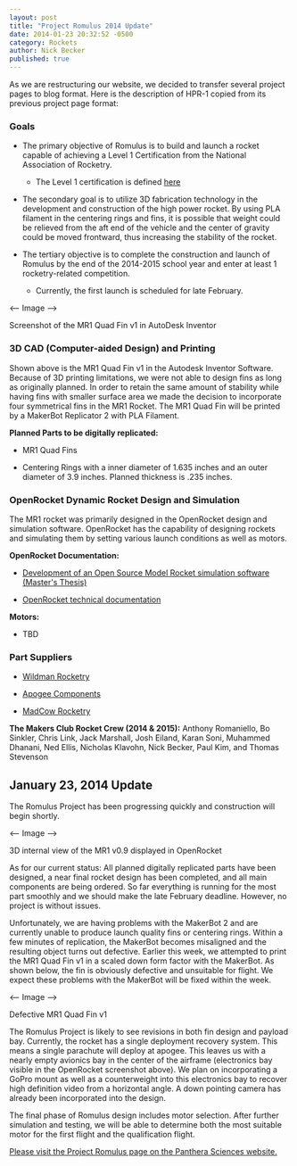 ```yaml
---
layout: post
title: "Project Romulus 2014 Update"
date: 2014-01-23 20:32:52 -0500
category: Rockets
author: Nick Becker
published: true
---
```


As we are restructuring our website, we decided to transfer several project pages to blog format. Here is the description of HPR-1 copied from its previous project page format:

### Goals

* The primary objective of Romulus is to build and launch a rocket capable of achieving a Level 1 Certification from the National Association of Rocketry.

    * The Level 1 certification is defined [here](http://www.nar.org/hpcert/l1certreq.html)


* The secondary goal is to utilize 3D fabrication technology in the development and construction of the high power rocket. By using PLA filament in the centering rings and fins, it is possible that weight could be relieved from the aft end of the vehicle and the center of gravity could be moved frontward, thus increasing the stability of the rocket.

* The tertiary objective is to complete the construction and launch of Romulus by the end of the 2014-2015 school year and enter at least 1 rocketry-related competition.

    * Currently, the first launch is scheduled for late February.

<-- Image -->

Screenshot of the MR1 Quad Fin v1 in AutoDesk Inventor

### 3D CAD (Computer-aided Design) and Printing

Shown above is the MR1 Quad Fin v1 in the Autodesk Inventor Software. Because of 3D printing limitations, we were not able to design fins as long as originally planned. In order to retain the same amount of stability while having fins with smaller surface area we made the decision to incorporate four symmetrical fins in the MR1 Rocket. The MR1 Quad Fin will be printed by a MakerBot Replicator 2 with PLA Filament.

**Planned Parts to be digitally replicated:**

* MR1 Quad Fins

* Centering Rings with a inner diameter of 1.635 inches and an outer diameter of 3.9 inches. Planned thickness is .235 inches.

### OpenRocket Dynamic Rocket Design and Simulation

The MR1 rocket was primarily designed in the OpenRocket design and simulation software. OpenRocket has the capability of designing rockets and simulating them by setting various launch conditions as well as motors.

**OpenRocket Documentation:**

* [Development of an Open Source Model Rocket simulation software (Master's Thesis)](http://openrocket.sourceforge.net/thesis.pdf)

* [OpenRocket technical documentation](http://openrocket.sourceforge.net/techdoc.pdf)

**Motors:**

* TBD

### Part Suppliers

* [Wildman Rocketry](http://www.wildmanrocketry.com/)

* [Apogee Components](http://www.apogeerockets.com/)

* [MadCow Rocketry](http://www.madcowrocketry.com/)

**The Makers Club Rocket Crew (2014 & 2015):** Anthony Romaniello, Bo Sinkler, Chris Link, Jack Marshall, Josh Eiland, Karan Soni, Muhammed Dhanani, Ned Ellis, Nicholas Klavohn, Nick Becker, Paul Kim, and Thomas Stevenson

## January 23, 2014 Update

The Romulus Project has been progressing quickly and construction will begin shortly.

<-- Image -->

3D internal view of  the MR1 v0.9 displayed in OpenRocket

As for our current status: All planned digitally replicated parts have been designed, a near final rocket design has been completed, and all main components are being ordered. So far everything is running for the most part smoothly and we should make the late February deadline. However, no project is without issues.

Unfortunately, we are having problems with the MakerBot 2 and are currently unable to produce launch quality fins or centering rings. Within a few minutes of replication, the MakerBot becomes misaligned and the resulting object turns out defective. Earlier this week, we attempted to print the MR1 Quad Fin v1 in a scaled down form factor with the MakerBot. As shown below, the fin is obviously defective and unsuitable for flight. We expect these problems with the MakerBot will be fixed within the week.

<-- Image -->

Defective MR1 Quad Fin v1

The Romulus Project is likely to see revisions in both fin design and payload bay. Currently, the rocket has a single deployment recovery system. This means a single parachute will deploy at apogee. This leaves us with a nearly empty avionics bay in the center of the airframe (electronics bay visible in the OpenRocket screenshot above). We plan on incorporating a GoPro mount as well as a counterweight into this electronics bay to recover high definition video from a horizontal angle. A down pointing camera has already been incorporated into the design.

The final phase of Romulus design includes motor selection. After further simulation and testing, we will be able to determine both the most suitable motor for the first flight and the qualification flight.

[Please visit the Project Romulus page on the Panthera Sciences website.](http://www.pantherasciences.com/rockets)
